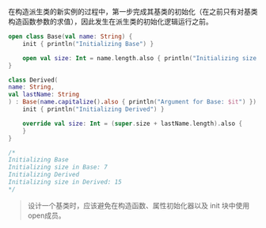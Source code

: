 在构造派⽣类的新实例的过程中，第⼀步完成其基类的初始化（在之前只有对基类构造函数参数的求值），因此发⽣在派⽣类的初始化逻辑运⾏之前。

```kotlin
open class Base(val name: String) {
    init { println("Initializing Base") }

    open val size: Int = name.length.also { println("Initializing size in Base: $it") }
} 

class Derived(
name: String,
val lastName: String
) : Base(name.capitalize().also { println("Argument for Base: $it") }) {
    init { println("Initializing Derived") }

    override val size: Int = (super.size + lastName.length).also {                println("Initializing size in Derived: $it")
    }
}

/*
Initializing Base
Initializing size in Base: 7
Initializing Derived
Initializing size in Derived: 15
*/
```

> 设计⼀个基类时，应该避免在构造函数、属性初始化器以及 init 块中使⽤ open成员。
